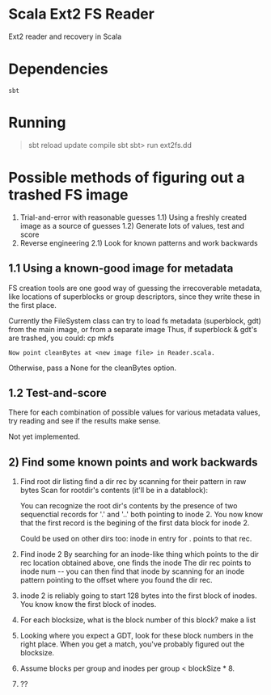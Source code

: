 # Scala Ext2 FS Reader

Ext2 reader and recovery in Scala

# Dependencies
	sbt

# Running 
> sbt reload update compile
> sbt
> sbt> run ext2fs.dd


# Possible methods of figuring out a trashed FS image

1) Trial-and-error with reasonable guesses
	1.1) Using a freshly created image as a source of guesses
	1.2) Generate lots of values, test and score
2) Reverse engineering
	2.1) Look for known patterns and work backwards


## 1.1 Using a known-good image for metadata

FS creation tools are one good way of guessing the irrecoverable metadata, like locations of superblocks or group descriptors, since they write these in the first place.

Currently the FileSystem class can try to load fs metadata (superblock, gdt) from the main image, or from a separate image 
	Thus, if superblock & gdt's are trashed, you could:
		cp <bad image file> <new image file>
		mkfs <new image>

	Now point cleanBytes at <new image file> in Reader.scala.
Otherwise, pass a None for the cleanBytes option.

## 1.2 Test-and-score

There for each combination of possible values for various metadata values, try reading and see if the results make sense.

Not yet implemented.

## 2) Find some known points and work backwards


1) Find root dir listing 
	find a dir rec by scanning for their pattern in raw bytes
	Scan for rootdir's contents (it'll be in a datablock):

	You can recognize the root dir's contents by the presence of two sequenctial records for '.' and '..' both pointing to inode 2. You now know that the first record is the begining of the first data block for inode 2.

	Could be used on other dirs too: inode in entry for . points to that rec.


2) Find inode 2
	By searching for an inode-like thing which points to the dir rec location obtained above, one finds the inode
	The dir rec points to inode num -- you can then find that inode by scanning for an inode pattern pointing to the offset where you found the dir rec.

3) inode 2 is reliably going to start 128 bytes into the first block of inodes. You know know the first block of inodes.

4) For each blocksize, what is the block number of this block? make a list

5) Looking where you expect a GDT, look for these block numbers in the right place. When you get a match, you've probably figured out the blocksize.

6) Assume blocks per group and inodes per group < blockSize * 8. 

7) ??

